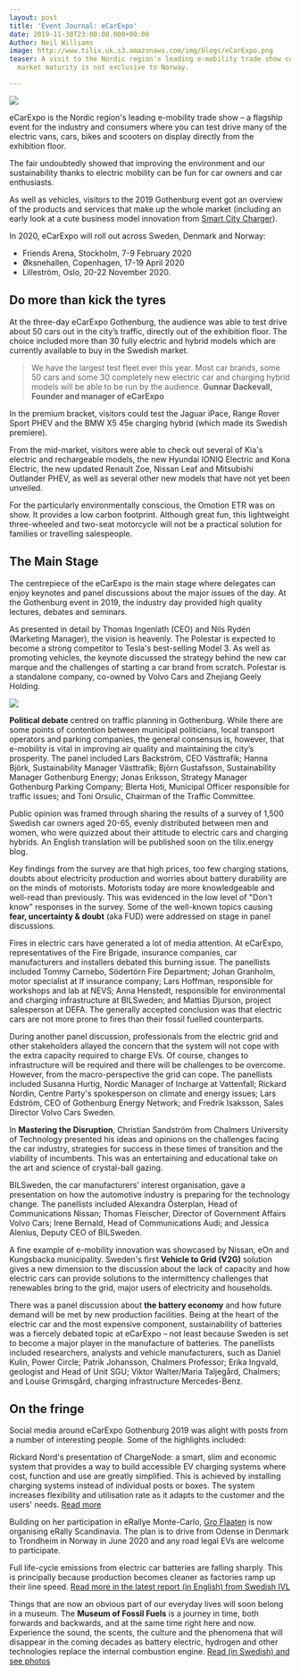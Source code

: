 ```yaml
---
layout: post
title: 'Event Journal: eCarExpo'
date: 2019-11-30T23:00:00.000+00:00
Author: Neil Williams
image: http://www.tilix.uk.s3.amazonaws.com/img/blogs/eCarExpo.png
teaser: A visit to the Nordic region's leading e-mobility trade show confirms that
  market maturity is not exclusive to Norway.

---
```

![](http://www.tilix.uk.s3.amazonaws.com/img/blogs/eCarExpo.png)

eCarExpo is the Nordic region's leading e-mobility trade show – a flagship event for the industry and consumers where you can test drive many of the electric vans, cars, bikes and scooters on display directly from the exhibition floor.

The fair undoubtedly showed that improving the environment and our sustainability thanks to electric mobility can be fun for car owners and car enthusiasts.

As well as vehicles, visitors to the 2019 Gothenburg event got an overview of the products and services that make up the whole market (including an early look at a cute business model innovation from [Smart City Charger](http://smartcitycharger.com)).

In 2020, eCarExpo will roll out across Sweden, Denmark and Norway:

* Friends Arena, Stockholm, 7-9 February 2020
* Øksnehallen, Copenhagen, 17-19 April 2020
* Lilleström, Oslo, 20-22 November 2020.

## Do more than kick the tyres

At the three-day eCarExpo Gothenburg, the audience was able to test drive about 50 cars out in the city’s traffic, directly out of the exhibition floor. The choice included more than 30 fully electric and hybrid models which are currently available to buy in the Swedish market.

> We have the largest test fleet ever this year. Most car brands, some 50 cars and some 30 completely new electric car and charging hybrid models will be able to be run by the audience. **Gunnar Dackevall, Founder and manager of eCarExpo**

In the premium bracket, visitors could test the Jaguar iPace, Range Rover Sport PHEV and the BMW X5 45e charging hybrid (which made its Swedish premiere).

From the mid-market, visitors were able to check out several of Kia's electric and rechargeable models, the new Hyundai IONIQ Electric and Kona Electric, the new updated Renault Zoe, Nissan Leaf and Mitsubishi Outlander PHEV, as well as several other new models that have not yet been unveiled.

For the particularly environmentally conscious, the Omotion ETR was on show. It provides a low carbon footprint. Although great fun, this lightweight three-wheeled and two-seat motorcycle will not be a practical solution for families or travelling salespeople.

## The Main Stage

The centrepiece of the eCarExpo is the main stage where delegates can enjoy keynotes and panel discussions about the major issues of the day. At the Gothenburg event in 2019, the industry day provided high quality lectures, debates and seminars.

As presented in detail by Thomas Ingenlath (CEO) and Nils Rydén (Marketing Manager), the vision is heavenly. The Polestar is expected to become a strong competitor to Tesla's best-selling Model 3. As well as promoting vehicles, the keynote discussed the strategy behind the new car marque and the challenges of starting a car brand from scratch. Polestar is a standalone company, co-owned by Volvo Cars and Zhejiang Geely Holding.

![](https://upload.wikimedia.org/wikipedia/commons/thumb/6/6a/Polestar_2_Genf_2019_1Y7A6000.jpg/800px-Polestar_2_Genf_2019_1Y7A6000.jpg)

**Political debate** centred on traffic planning in Gothenburg. While there are some points of contention between municipal politicians, local transport operators and  parking companies, the general consensus is, however, that e-mobility is vital in improving air quality and maintaining the city’s prosperity. The panel included Lars Backström, CEO Västtrafik; Hanna Björk, Sustainability Manager Västtrafik; Björn Gustafsson, Sustainability Manager Gothenburg Energy; Jonas Eriksson, Strategy Manager Gothenburg Parking Company; Blerta Hoti, Municipal Officer responsible for traffic issues; and Toni Orsulic, Chairman of the Traffic Committee.

Public opinion was framed through sharing the results of a survey of 1,500 Swedish car owners aged 20-65, evenly distributed between men and women, who were quizzed about their attitude to electric cars and charging hybrids. An English translation will be published soon on the tilix.energy blog.

Key findings from the survey are that high prices, too few charging stations, doubts about electricity production and worries about battery durability are on the minds of motorists. Motorists today are more knowledgeable and well-read than previously. This was evidenced in the low level of "Don't know" responses in the survey. Some of the well-known topics causing **fear, uncertainty & doubt** (aka FUD) were addressed on stage in panel discussions.

Fires in electric cars have generated a lot of media attention. At eCarExpo,  representatives of the Fire Brigade, insurance companies, car manufacturers and installers debated this burning issue. The panellists included Tommy Carnebo, Södertörn Fire Department; Johan Granholm, motor specialist at If insurance company; Lars Hoffman, responsible for workshops and lab at NEVS; Anna Henstedt, responsible for environmental and charging infrastructure at BILSweden; and Mattias Djurson, project salesperson at DEFA. The generally accepted conclusion was that electric cars are not more prone to fires than their fossil fuelled counterparts.

During another panel discussion, professionals from the electric grid and other stakeholders allayed the concern that the system will not cope with the extra capacity required to charge EVs. Of course, changes to infrastructure will be required and there will be challenges to be overcome. However, from the macro-perspective the grid can cope. The panellists included Susanna Hurtig, Nordic Manager of Incharge at Vattenfall; Rickard Nordin, Centre Party's spokesperson on climate and energy issues; Lars Edström, CEO of Gothenburg Energy Network; and Fredrik Isaksson, Sales Director Volvo Cars Sweden.

In **Mastering the Disruption**, Christian Sandström from Chalmers University of Technology presented his ideas and opinions on the challenges facing the car industry, strategies for success in these times of transition and the viability of incumbents. This was an entertaining and educational take on the art and science of crystal-ball gazing.

BILSweden, the car manufacturers’ interest organisation, gave a presentation on how the automotive industry is preparing for the technology change. The panellists included Alexandra Österplan, Head of Communications Nissan; Thomas Fleischer, Director of Government Affairs Volvo Cars; Irene Bernald, Head of Communications Audi; and Jessica Alenius, Deputy CEO of BILSweden.

A fine example of e-mobility innovation was showcased by Nissan, eOn and Kungsbacka municipality. Sweden's first **Vehicle to Grid (V2G)** solution gives a new dimension to the discussion about the lack of capacity and how electric cars can provide solutions to the intermittency challenges that renewables bring to the grid, major users of electricity and households.

There was a panel discussion about **the battery economy** and how future demand will be met by new production facilities. Being at the heart of the electric car and the most expensive component, sustainability of batteries was a fiercely debated topic at eCarExpo – not least because Sweden is set to become a major player in the manufacture of batteries. The panellists included researchers, analysts and vehicle manufacturers, such as Daniel Kulin, Power Circle; Patrik Johansson, Chalmers Professor; Erika Ingvald, geologist and Head of Unit SGU; Viktor Walter/Maria Taljegård, Chalmers; and Louise Grimsgård, charging infrastructure Mercedes-Benz.

## On the fringe

Social media around eCarExpo Gothenburg 2019 was alight with posts from a number of interesting people. Some of the highlights included:

Rickard Nord's presentation of ChargeNode: a smart, slim and economic system that provides a way to build accessible EV charging systems where cost, function and use are greatly simplified. This is achieved by installing charging systems instead of individual posts or boxes. The system increases flexibility and utilisation rate as it adapts to the customer and the users' needs. [Read more](http://chargenode.eu/)

Building on her participation in eRallye Monte-Carlo, [Gro Flaaten](https://www.linkedin.com/in/groflaaten/) is now organising eRally Scandinavia. The plan is to drive from Odense in Denmark to Trondheim in Norway in June 2020 and any road legal EVs are welcome to participate.

Full life-cycle emissions from electric car batteries are falling sharply. This is principally because production becomes cleaner as factories ramp up their line speed. [Read more in the latest report (in English) from Swedish IVL](https://www.ivl.se/download/18.14d7b12e16e3c5c36271070/1574923989017/C444.pdf)

Things that are now an obvious part of our everyday lives will soon belong in a museum. The **Museum of Fossil Fuels** is a journey in time, both forwards and backwards, and at the same time right here and now. Experience the sound, the scents, the culture and the phenomena that will disappear in the coming decades as battery electric, hydrogen and other technologies replace the internal combustion engine. [Read (in Swedish) and see photos](http://ecarexpo.se/upplev-museum-of-fossil-fuels-pa-ecar-expo/)